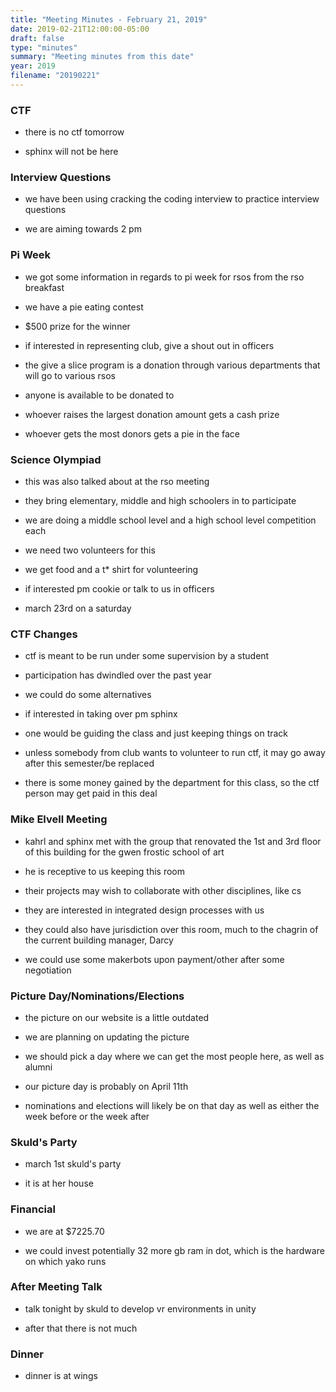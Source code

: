 ```yaml
---
title: "Meeting Minutes - February 21, 2019"
date: 2019-02-21T12:00:00-05:00
draft: false
type: "minutes"
summary: "Meeting minutes from this date"
year: 2019
filename: "20190221"
---
```


### CTF

* there is no ctf tomorrow

* sphinx will not be here

### Interview Questions

* we have been using cracking the coding interview to practice interview questions

* we are aiming towards 2 pm

### Pi Week

* we got some information in regards to pi week for rsos from the rso breakfast

* we have a pie eating contest

* $500 prize for the winner

* if interested in representing club, give a shout out in officers

* the give a slice program is a donation through various departments that will go to various rsos

* anyone is available to be donated to

* whoever raises the largest donation amount gets a cash prize

* whoever gets the most donors gets a pie in the face

### Science Olympiad

* this was also talked about at the rso meeting

* they bring elementary, middle and high schoolers in to participate

* we are doing a middle school level and a high school level competition each

* we need two volunteers for this

* we get food and a t* shirt for volunteering

* if interested pm cookie or talk to us in officers

* march 23rd on a saturday

### CTF Changes

* ctf is meant to be run under some supervision by a student

* participation has dwindled over the past year

* we could do some alternatives

* if interested in taking over pm sphinx

* one would be guiding the class and just keeping things on track

* unless somebody from club wants to volunteer to run ctf, it may go away after this semester/be replaced

* there is some money gained by the department for this class, so the ctf person may get paid in this deal

### Mike Elvell Meeting

* kahrl and sphinx met with the group that renovated the 1st and 3rd floor of this building for the gwen frostic school of art

* he is receptive to us keeping this room

* their projects may wish to collaborate with other disciplines, like cs

* they are interested in integrated design processes with us

* they could also have jurisdiction over this room, much to the chagrin of the current building manager, Darcy

* we could use some makerbots upon payment/other after some negotiation

### Picture Day/Nominations/Elections

* the picture on our website is a little outdated

* we are planning on updating the picture

* we should pick a day where we can get the most people here, as well as alumni

* our picture day is probably on April 11th

* nominations and elections will likely be on that day as well as either the week before or the week after

### Skuld's Party

* march 1st skuld's party

* it is at her house

### Financial

* we are at $7225.70

* we could invest potentially 32 more gb ram in dot, which is the hardware on which yako runs

### After Meeting Talk

* talk tonight by skuld to develop vr environments in unity

* after that there is not much

### Dinner

* dinner is at wings

